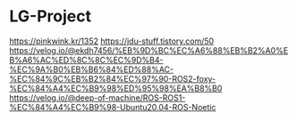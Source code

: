 # LG-Project

https://pinkwink.kr/1352
https://jdu-stuff.tistory.com/50
https://velog.io/@ekdh7456/%EB%9D%BC%EC%A6%88%EB%B2%A0%EB%A6%AC%ED%8C%8C%EC%9D%B4-%EC%9A%B0%EB%B6%84%ED%88%AC-%EC%84%9C%EB%B2%84%EC%97%90-ROS2-foxy-%EC%84%A4%EC%B9%98%ED%95%98%EA%B8%B0
https://velog.io/@deep-of-machine/ROS-ROS1-%EC%84%A4%EC%B9%98-Ubuntu20.04-ROS-Noetic
